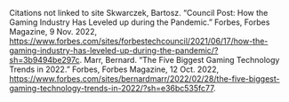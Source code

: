 Citations not linked to site
Skwarczek, Bartosz. “Council Post: How the Gaming Industry Has Leveled up during the Pandemic.” Forbes, Forbes Magazine, 9 Nov. 2022, https://www.forbes.com/sites/forbestechcouncil/2021/06/17/how-the-gaming-industry-has-leveled-up-during-the-pandemic/?sh=3b9494be297c. 
Marr, Bernard. “The Five Biggest Gaming Technology Trends in 2022.” Forbes, Forbes Magazine, 12 Oct. 2022, https://www.forbes.com/sites/bernardmarr/2022/02/28/the-five-biggest-gaming-technology-trends-in-2022/?sh=e36bc535fc77. 

